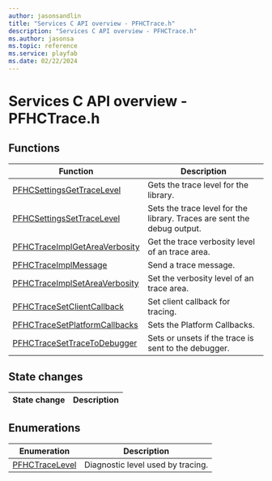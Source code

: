 ```yaml
---
author: jasonsandlin
title: "Services C API overview - PFHCTrace.h"
description: "Services C API overview - PFHCTrace.h"
ms.author: jasonsa
ms.topic: reference
ms.service: playfab
ms.date: 02/22/2024
---
```


# Services C API overview - PFHCTrace.h

  
## Functions  

| Function | Description |  
| --- | --- |  
| [PFHCSettingsGetTraceLevel](functions/pfhcsettingsgettracelevel.md) | Gets the trace level for the library. |  
| [PFHCSettingsSetTraceLevel](functions/pfhcsettingssettracelevel.md) | Sets the trace level for the library. Traces are sent the debug output. |  
| [PFHCTraceImplGetAreaVerbosity](functions/pfhctraceimplgetareaverbosity.md) | Get the trace verbosity level of an trace area. |  
| [PFHCTraceImplMessage](functions/pfhctraceimplmessage.md) | Send a trace message. |  
| [PFHCTraceImplSetAreaVerbosity](functions/pfhctraceimplsetareaverbosity.md) | Set the verbosity level of an trace area. |  
| [PFHCTraceSetClientCallback](functions/pfhctracesetclientcallback.md) | Set client callback for tracing. |  
| [PFHCTraceSetPlatformCallbacks](functions/pfhctracesetplatformcallbacks.md) | Sets the Platform Callbacks. |  
| [PFHCTraceSetTraceToDebugger](functions/pfhctracesettracetodebugger.md) | Sets or unsets if the trace is sent to the debugger. |  
  
## State changes  
  
| State change | Description |  
| --- | --- |  
  
## Enumerations  

| Enumeration | Description |  
| --- | --- |  
| [PFHCTraceLevel](enums/pfhctracelevel.md) | Diagnostic level used by tracing.|  
